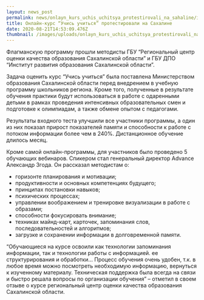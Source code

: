 ```yaml
---
layout: news_post
permalink: news/onlayn_kurs_uchis_uchitsya_protestirovali_na_sahaline/index.html
title: Онлайн-курс “Учись учиться” протестировали на Сахалине
date: 2020-08-21T14:53:09.476Z
thumbnail: /images/uploads/onlayn_kurs_uchis_uchitsya_protestirovali_na_sahaline-01.jpg
---
```

Флагманскую программу прошли методисты ГБУ “Региональный центр оценки качества образования Сахалинской области” и ГБУ ДПО “Институт развития образования Сахалинской области”.

Задача оценить курс “Учись учиться” была поставлена Министерством образования Сахалинской области перед внедрением в учебную программу школьников региона. Кроме того, полученные в результате обучения практики будут использоваться в работе с одаренными детьми в рамках проведения интенсивных образовательных смен и подготовке к олимпиадам, а также обмене опытом с педагогами.



Результаты входного теста улучшили все участники программы, а один из них показал прирост показателей памяти и способности к работе с потоком информации более чем в 240%. Дистанционное обучение длилось месяц.

Кроме самой онлайн-программы, для участников было проведено 5 обучающих вебинаров. Спикером стал генеральный директор Advance Александр Згода. Он рассказал методистам о:

* горизонте планирования и мотивации;
* продуктивности и основных компетенциях будущего;
* принципах постановки навыков;
* психических процессах;
* управлении воображением и тренировке визуализации в работе с образами;
* способности фокусировать внимание;
* техниках майнд-карт, карточек, запоминания слов, последовательностей и алгоритмов;
* загрузке и сохранении информации в долговременной памяти.



“Обучающиеся на курсе освоили как технологии запоминания информации, так и технологии работы с информацией. ее структурирования и обработки… Процесс обучения очень удобен, т.к. в любое время можно посмотреть необходимую информацию, вернуться к изученному материалу. Техническая поддержка была всегда на связи и быстро решала вопросы по организации обучения” – отметил в своем отзыве о курсе региональный центр оценки качества образования Сахалинской области.